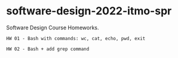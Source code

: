 # software-design-2022-itmo-spr
Software Design Course Homeworks.

```HW 01 - Bash with commands: wc, cat, echo, pwd, exit```

```HW 02 - Bash + add grep command```

